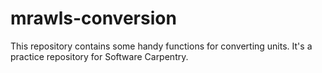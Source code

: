 # mrawls-conversion
This repository contains some handy functions for converting units. It's a practice repository for Software Carpentry.
